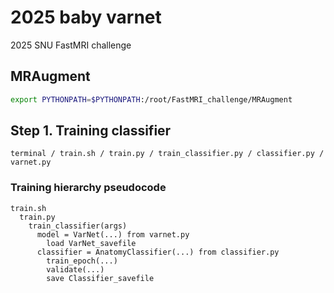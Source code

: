 # 2025 baby varnet
2025 SNU FastMRI challenge

## MRAugment

```bash
export PYTHONPATH=$PYTHONPATH:/root/FastMRI_challenge/MRAugment
```

## Step 1. Training classifier
```
terminal / train.sh / train.py / train_classifier.py / classifier.py / varnet.py
```

### Training hierarchy pseudocode
```
train.sh
  train.py
    train_classifier(args)
      model = VarNet(...) from varnet.py
        load VarNet_savefile
      classifier = AnatomyClassifier(...) from classifier.py
        train_epoch(...)
        validate(...)
        save Classifier_savefile
```

